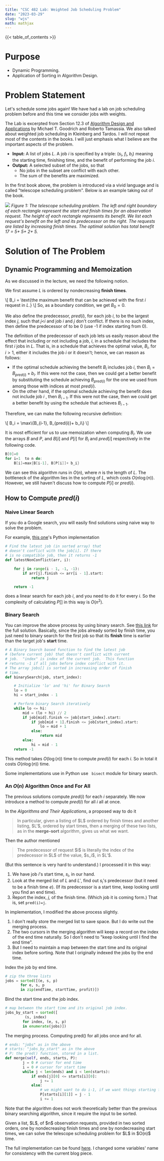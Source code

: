 ```yaml
---
title: "CSC 482 Lab: Weighted Job Scheduling Problem"
date: "2023-03-29"
slug: "wjs"
math: mathjax
---
```


{{< table_of_contents >}}

# Purpose

 - Dynamic Programming.
 - Application of Sorting in Algorithm Design.

# Problem Statement

Let's schedule some jobs again! We have had a lab on job scheduling problem before and this time we consider jobs with weights. 

The Lab is excerpted from Section 12.3 of [Algorithm Design and Applications](/images/wsj.pdf) by Michael T. Goodrich and Roberto Tamassia. We also talked about weighted job scheduling in Kleinberg and Tardos. I will not repeat most of the contents in the books. I will just emphasis what I believe are the important aspects of the problem.

- **Input:** A list of jobs $L$. A job $i$ is specified by a triple: ($s_i$, $f_i$, $b_i$) meaning the starting time, finishing time, and the benefit of performing the job $i$.
- **Output:** A selected subset of the jobs, so that
    - No jobs in the subset are conflict with each other.
    - The sum of the benefits are maximized.

In the first book above, the problem is introduced via a vivid language and is called "telescope scheduling problem". Below is an example taking out of the book.

![](/images/wjs_example.png)
*Figure 1: The telescope scheduling problem. The left and right boundary of each rectangle represent the start and finish times for an observation request. The height of each rectangle represents its benefit. We list each request's benefit on the left and its predecessor on the right. The requests are listed by increasing finish times. The optimal solution has total benefit 17 = 5+ 5+ 2+ 5.*

# Solution of The Problem

## Dynamic Programming and Memoization

As we discussed in the lecture, we need the following notion.

We first assume $L$ is ordered by nondecreasing **finish times**.

\\[
    B_i = \text{the maximum benefit that can be achieved with the first $i$ request in $L$.}
\\]
So, as a boundary condition, we get $B_0=0$.

We also define the predecessor, $pred(i)$, for each job $i$, to be the largest index $j$, such that $j$<$i$ and job $i$ and $j$ don't conflict.  If there is no such index, then define the predecessor of to be 0 (use -1 if index starting from 0).

The definition of the predecessor of each job lets us easily reason about the effect that including or not including a job, $i$, in a schedule that includes the first $i$ jobs in $L$. That is, in a schedule that achieves the optimal value, $B_i$, for $i>1$, either it includes the job $i$ or it doesn't; hence, we can reason as follows:

- If the optimal schedule achieving the benefit $B_i$ includes job $i$, then $B_i= B_{pred(i)} + b_i$. If this were not the case, then we could get a better benefit by substituting the schedule achieving $B_{pred(i)}$ for the one we used from among those with indices at most $pred(i)$.
- On the other hand, if the optimal schedule achieving the benefit does not include job $i$ , then $B_{i-1}$. If this were not the case, then we could get a better benefit by using the schedule that achieves $B_{i-1}$.

Therefore, we can make the following recursive definition:


\\[
  B_i  = \max\\{B_{i-1}, B_{pred(i)}+ b_i\\}
\\]

It is most efficient for us to use memoization when computing $B_i$. We use the arrays $B$ and $P$, and $B[i]$ and $P[i]$ for $B_i$ and $pred[i]$ respectively in the following code.

~~~~~~~~~~~~~~~~~~~~~~~~~~~~~~~~~~~~~~~c linenumbers
B[0]=0
for i=1  to n do:
    B[i]=max{B[i-1], B[P[i]]+ b_i}
~~~~~~~~~~~~~~~~~~~~~~~~~~~~~~~~~~~~~~~

We can see this algorithm runs in $O(n)$, where $n$ is the length of $L$. The bottleneck of the algorithm lies in the sorting of $L$, which costs $O(n\log(n))$. However, we still haven't discuss how to compute $P[i]$ or $pred(i)$.

## How to Compute $pred(i)$

### Naive Linear Search
If you do a Google search, you will easily find solutions using naive way to solve the problem.

For example, [this one](https://www.geeksforgeeks.org/weighted-job-scheduling/)'s Python implementation

~~~~~~~~~~~~~~~~~~~~~~~~~~~~~~~~~~~~~~~python linenumbers
# Find the latest job (in sorted array) that
# doesn't conflict with the job[i]. If there
# is no compatible job, then it returns -1
def latestNonConflict(arr, i):

    for j in range(i - 1, -1, -1):
        if arr[j].finish <= arr[i - 1].start:
            return j

    return -1

~~~~~~~~~~~~~~~~~~~~~~~~~~~~~~~~~~~~~~~
does a linear search for each job $i$, and you need to do it for every $i$. So the complexity of calculating $P[]$ in this way is $O(n^2)$.

### Binary Search

You can improve the above process by using binary search. See [this link](https://www.geeksforgeeks.org/weighted-job-scheduling-log-n-time/) for the full solution. Basically, since the jobs already sorted by finish time, you just need to binary search for the first job so that its **finish** time is earlier than the target job's **start** time.

~~~~~~~~~~~~~~~~~~~~~~~~~~~~~~~~~~~~~~~python 
# A Binary Search based function to find the latest job
# (before current job) that doesn't conflict with current
# job.  "index" is index of the current job.  This function
# returns -1 if all jobs before index conflict with it.
# The array jobs[] is sorted in increasing order of finish
# time.
def binarySearch(job, start_index):

    # Initialize 'lo' and 'hi' for Binary Search
    lo = 0
    hi = start_index - 1

    # Perform binary Search iteratively
    while lo <= hi:
        mid = (lo + hi) // 2
        if job[mid].finish <= job[start_index].start:
            if job[mid + 1].finish <= job[start_index].start:
                lo = mid + 1
            else:
                return mid
        else:
            hi = mid - 1
    return -1
~~~~~~~~~~~~~~~~~~~~~~~~~~~~~~~~~~~~~~~

This method takes $O(\log(n))$ time to compute $pred(i)$ for each $i$. So in total it costs $O(n\log(n))$ time. 

Some implementations use in Python use
<code> bisect</code> module for binary search. 


### An $O(n)$ Algorithm Once and For All

The previous solutions compute $pred(i)$ for each $i$ separately. We now introduce a method to compute $pred(i)$ for all $i$ all at once.

In the *Algorithms and Their Applications*, a proposed way to do it 

<blockquote>
    In particular, given a listing of $L$ ordered by finish times and another listing, $L'$, ordered by start times, then a merging of these two lists, as in the <b>merge-sort</b> algorithm, gives us what we want.
</blockquote>
Then the author mentioned

<blockquote>
    The predecessor of request $i$ is literally the index of the predecessor in $L$ of the value, $s_i$, in $L'$. 
</blockquote> (But this sentence is very hard to understand.)
I processed it in this way:

1. We have job $i$'s start time, $s_i$, in our hand. 
2. Look at the merged list of $L$ and $L'$, find out $s_i$'s predecessor (but it need to be a finish time $e$). (If its predecessor is a start time, keep looking until you find an end time).
3. Report the index, $j$, of the finish time. (Which job it is coming form.) That is, set <code>pred(i)=j</code>.

In implementation, I modified the above process slightly.

1. I don't really store the merged list to save space. But I do write out the merging process.
2. The two cursors in the merging algorithm will keep a record on the index of the end time naturally. So I don't need to "keep looking until I find the end time".
3. But I need to maintain a map between the start time and its original index before sorting. Note that I originally indexed the jobs by the end time.

Index the job by end time.
~~~~~~~~~~~~~~~~~~~~~~~~~~~~~~~~~~~~~~~python
# zip the three lists
jobs = sorted([(e, s, p) 
       for e, s, p 
       in zip(endTime, startTime, profit)])
~~~~~~~~~~~~~~~~~~~~~~~~~~~~~~~~~~~~~~~

Bind the start time and the job index. 
~~~~~~~~~~~~~~~~~~~~~~~~~~~~~~~~~~~~~~~python
# map between the start time and its original job index.
jobs_by_start = sorted([
         (s, index)
        for index, (e, s, p) 
        in enumerate(jobs)])

~~~~~~~~~~~~~~~~~~~~~~~~~~~~~~~~~~~~~~~

The merging process. Computing pred() for all jobs once and for all. 
~~~~~~~~~~~~~~~~~~~~~~~~~~~~~~~~~~~~~~~python
# ends: "jobs" as in the above
# starts: "jobs_by_start" as in the above
# P: the pred() function, stored in a list. 
def merge(self, ends, starts, P):
        j = 0 # cursor for end time 
        i = 0 # cursor for start time
        while j < len(ends) and i < len(starts):
            if ends[j][0] <= starts[i][0]:
                j += 1
            else:
                # we might want to do i-1, if we want things starting from 0
                P[starts[i][1]] = j - 1
                i += 1
~~~~~~~~~~~~~~~~~~~~~~~~~~~~~~~~~~~~~~~

Note that the algorithm does not work theoretically better than the previous binary searching algorithm, since it require the input to be sorted. 

<div class="theorem mathjax" text='Linear Algorithm with Two Sorted Input List'> 
    Given a list, $L$, of $n$ observation requests, provided in two sorted orders, one by nondecreasing finish times and one by nondecreasing start times, we can solve the telescope scheduling problem for $L$ in $O(n)$ time.
</div> 

The full implementation can be found [here](/src/WJS/wjs.py). I changed some variables' name for consistency with the current blog piece. 
